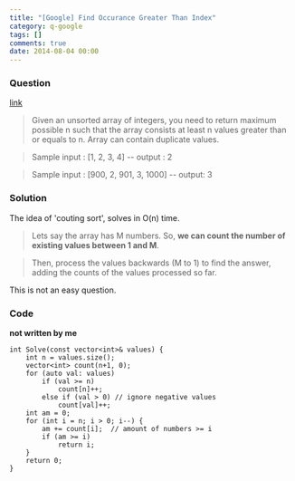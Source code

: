 ```yaml
---
title: "[Google] Find Occurance Greater Than Index"
category: q-google
tags: []
comments: true
date: 2014-08-04 00:00
---
```



### Question 

[link](http://www.careercup.com/question?id=5094709806497792)

> Given an unsorted array of integers, you need to return maximum possible n such that the array consists at least n values greater than or equals to n. Array can contain duplicate values. 

> Sample input : [1, 2, 3, 4] -- output : 2 

> Sample input : [900, 2, 901, 3, 1000] -- output: 3

### Solution

The idea of 'couting sort', solves in O(n) time. 

> Lets say the array has M numbers. So, __we can count the number of existing values between 1 and M__. 

> Then, process the values backwards (M to 1) to find the answer, adding the counts of the values processed so far. 

This is not an easy question. 

### Code

__not written by me__

    int Solve(const vector<int>& values) {
        int n = values.size();
        vector<int> count(n+1, 0);
        for (auto val: values)
            if (val >= n)
                count[n]++;
            else if (val > 0) // ignore negative values
                count[val]++;
        int am = 0;
        for (int i = n; i > 0; i--) {
            am += count[i];  // amount of numbers >= i
            if (am >= i)
                return i;
        }
        return 0;
    }
